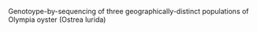 Genotoype-by-sequencing of three geographically-distinct populations of Olympia oyster (Ostrea lurida)
